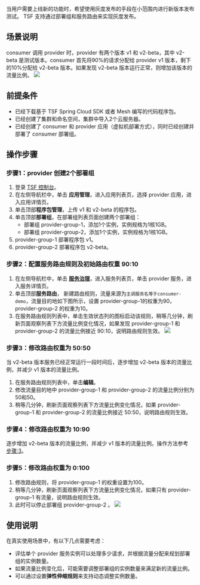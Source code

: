 当用户需要上线新的功能时，希望使用灰度发布的手段在小范围内进行新版本发布测试。
TSF 支持通过部署组和服务路由来实现灰度发布。

## 场景说明

consumer 调用 provider 时，provider 有两个版本 v1 和 v2-beta，其中 v2-beta 是测试版本。consumer 首先将90%的请求分配给 provider v1 版本，剩下的10%分配给 v2-beta 版本。如果发现 v2-beta 版本运行正常，则增加该版本的流量比例。
![](https://main.qcloudimg.com/raw/150d52972ff0eeea9d825b4cd33ffded.png)

## 前提条件

- 已经下载基于 TSF Spring Cloud SDK 或者 Mesh 编写的代码程序包。
- 已经创建了集群和命名空间，集群中导入2个云服务器。
- 已经创建了 consumer 和 provider 应用（虚拟机部署方式），同时已经创建并部署了 consumer 部署组。

## 操作步骤

### 步骤1：provider 创建2个部署组

1. 登录 [TSF 控制台](https://console.cloud.tencent.com/tsf)。
2. 在左侧导航栏中，单击 **应用管理**，进入应用列表页，选择 provider 应用，进入应用详情页。
3. 单击顶部**程序包管理**，上传 v1 和 v2-beta 的程序包。
4. 单击顶部**部署组**，在部署组列表页面创建两个部署组：
   - 部署组 provider-group-1，添加1个实例，实例规格为1核1GB。
   - 部署组 provider-group-2，添加1个实例，实例规格为1核1GB。
5. provider-group-1 部署程序包 v1。
6. provider-group-2 部署程序包 v2-beta。

### 步骤2：配置服务路由规则及初始路由权重 90:10

1. 在左侧导航栏中，单击 **[服务治理](https://console.cloud.tencent.com/tsf/service)**，进入服务列表页，单击 provider 服务，进入服务详情页。
2. 单击顶部**服务路由**， 新建路由规则，流量来源为`主调服务名等于consumer-demo`，流量目的地如下图所示，设置 provider-group-1的权重为90，provider-group-2 的权重为10。
3. 在服务路由规则列表中，单击生效状态列的图标启动该规则，稍等几分钟，刷新页面观察列表下方流量比例变化情况，如果发现 provider-group-1 和 provider-group-2 的流量比例接近 90:10，说明路由规则生效。
   ![](https://main.qcloudimg.com/raw/e17397752be07cdf056c8481152339a9.jpg)



### 步骤3：修改路由权重为 50:50[](id:step3)

当 v2-beta 版本服务已经正常运行一段时间后，逐步增加 v2-beta 版本的流量比例，并减少 v1 版本的流量比例。

1. 在服务路由规则列表中，单击**编辑**。
2. 修改流量目的地中 provider-group-1 和 provider-group-2 的流量比例分别为50和50。
3. 稍等几分钟，刷新页面观察列表下方流量比例变化情况，如果 provider-group-1 和 provider-group-2 的流量比例接近 50:50，说明路由规则生效。

### 步骤4：修改路由权重为 10:90

逐步增加 v2-beta 版本的流量比例，并减少 v1 版本的流量比例。操作方法参考 [步骤:3](#step3)。

### 步骤5：修改路由权重为 0:100

1. 修改路由规则，将 provider-group-1 的权重设置为100。
2. 稍等几分钟，刷新页面观察列表下方流量比例变化情况，如果只有 provider-group-1 有流量，说明路由规则生效。
3. 此时可以停止部署组 provider-group-2 。
   ![](https://main.qcloudimg.com/raw/be467fe9ce0f4e487d8c4e438a3924e6.png)

## 使用说明

在真实使用场景中，有以下几点需要考虑：

- 评估单个 provider 服务实例可以处理多少请求，并根据流量分配来规划部署组的实例数量。
- 如果流量比例变化后，可能需要调整部署组的实例数量来满足新的流量比例。
- 可以通过设置**弹性伸缩规则**来支持动态调整实例数量。



